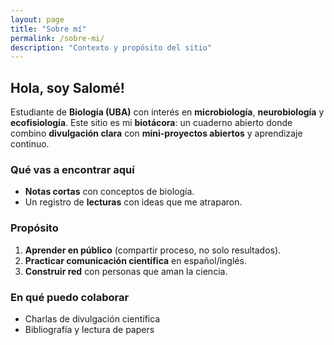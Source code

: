 ```yaml
---
layout: page
title: "Sobre mí"
permalink: /sobre-mi/
description: "Contexto y propósito del sitio"
---
```


## Hola, soy Salomé!
Estudiante de **Biología (UBA)** con interés en **microbiología**, **neurobiología** y **ecofisiología**. Este sitio es mi **biotácora**: un cuaderno abierto donde combino **divulgación clara** con **mini-proyectos abiertos** y aprendizaje continuo.

### Qué vas a encontrar aquí
- **Notas cortas** con conceptos de biología.  
- Un registro de **lecturas** con ideas que me atraparon.  

### Propósito
1) **Aprender en público** (compartir proceso, no solo resultados).  
2) **Practicar comunicación científica** en español/inglés.  
3) **Construir red** con personas que aman la ciencia.

### En qué puedo colaborar
- Charlas de divulgación científica 
- Bibliografía y lectura de papers 
